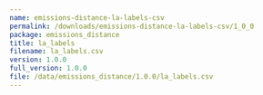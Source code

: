```yaml
---
name: emissions-distance-la-labels-csv
permalink: /downloads/emissions-distance-la-labels-csv/1_0_0
package: emissions_distance
title: la_labels
filename: la_labels.csv
version: 1.0.0
full_version: 1.0.0
file: /data/emissions_distance/1.0.0/la_labels.csv
---
```

